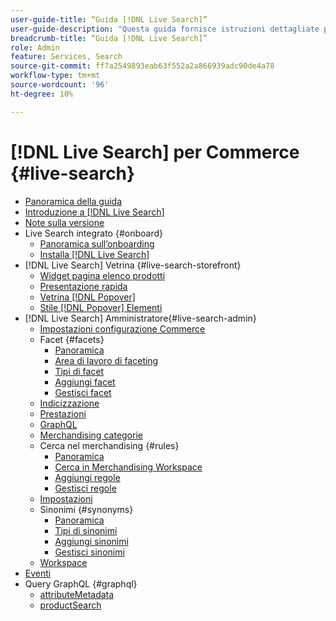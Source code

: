 ```yaml
---
user-guide-title: “Guida [!DNL Live Search]”
user-guide-description: "Questa guida fornisce istruzioni dettagliate per l’utilizzo di [!DNL Live Search] da Adobe Commerce."
breadcrumb-title: “Guida [!DNL Live Search]”
role: Admin
feature: Services, Search
source-git-commit: ff7a2549893eab63f552a2a866939adc90de4a78
workflow-type: tm+mt
source-wordcount: '96'
ht-degree: 10%

---
```


# [!DNL Live Search] per Commerce {#live-search}

- [Panoramica della guida](guide-overview.md)
- [Introduzione a [!DNL Live Search]](overview.md)
- [Note sulla versione](release-notes.md)
- Live Search integrato {#onboard}
   - [Panoramica sull’onboarding](onboarding-overview.md)
   - [Installa [!DNL Live Search]](install.md)
- [!DNL Live Search] Vetrina {#live-search-storefront}
   - [Widget pagina elenco prodotti](plp-styling.md)
   - [Presentazione rapida](quick-tour.md)
   - [Vetrina [!DNL Popover]](storefront-popover.md)
   - [Stile [!DNL Popover] Elementi](storefront-popover-styling.md)
- [!DNL Live Search] Amministratore{#live-search-admin}
   - [Impostazioni configurazione Commerce](configuration.md)
   - Facet {#facets}
      - [Panoramica](facets.md)
      - [Area di lavoro di faceting](faceting-workspace.md)
      - [Tipi di facet](facets-type.md)
      - [Aggiungi facet](facets-add.md)
      - [Gestisci facet](facets-manage.md)
   - [Indicizzazione](indexing.md)
   - [Prestazioni](performance.md)
   - [GraphQL](graphql.md)
   - [Merchandising categorie](category-merch.md)
   - Cerca nel merchandising {#rules}
      - [Panoramica](rules.md)
      - [Cerca in Merchandising Workspace](rules-workspace.md)
      - [Aggiungi regole](rules-add.md)
      - [Gestisci regole](rules-manage.md)
   - [Impostazioni](settings.md)
   - Sinonimi {#synonyms}
      - [Panoramica](synonyms.md)
      - [Tipi di sinonimi](synonyms-type.md)
      - [Aggiungi sinonimi](synonyms-add.md)
      - [Gestisci sinonimi](synonyms-manage.md)
   - [Workspace](workspace.md)
- [Eventi](events.md)
- Query GraphQL {#graphql}
   - [attributeMetadata](https://developer.adobe.com/commerce/services/graphql/live-search/attribute-metadata/)
   - [productSearch](https://developer.adobe.com/commerce/services/graphql/live-search/product-search/)
